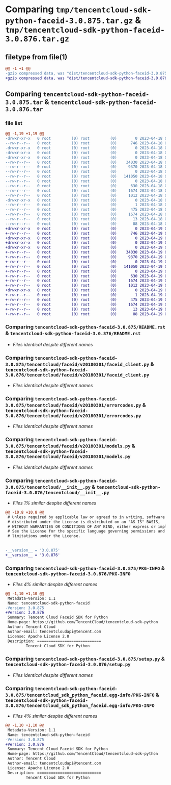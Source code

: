 # Comparing `tmp/tencentcloud-sdk-python-faceid-3.0.875.tar.gz` & `tmp/tencentcloud-sdk-python-faceid-3.0.876.tar.gz`

## filetype from file(1)

```diff
@@ -1 +1 @@
-gzip compressed data, was "dist/tencentcloud-sdk-python-faceid-3.0.875.tar", last modified: Tue Apr 18 00:38:47 2023, max compression
+gzip compressed data, was "dist/tencentcloud-sdk-python-faceid-3.0.876.tar", last modified: Wed Apr 19 00:27:41 2023, max compression
```

## Comparing `tencentcloud-sdk-python-faceid-3.0.875.tar` & `tencentcloud-sdk-python-faceid-3.0.876.tar`

### file list

```diff
@@ -1,19 +1,19 @@
-drwxr-xr-x   0 root         (0) root         (0)        0 2023-04-18 00:38:47.000000 tencentcloud-sdk-python-faceid-3.0.875/
--rw-r--r--   0 root         (0) root         (0)      746 2023-04-18 00:38:46.000000 tencentcloud-sdk-python-faceid-3.0.875/README.rst
-drwxr-xr-x   0 root         (0) root         (0)        0 2023-04-18 00:38:47.000000 tencentcloud-sdk-python-faceid-3.0.875/tencentcloud/
-drwxr-xr-x   0 root         (0) root         (0)        0 2023-04-18 00:38:47.000000 tencentcloud-sdk-python-faceid-3.0.875/tencentcloud/faceid/
-drwxr-xr-x   0 root         (0) root         (0)        0 2023-04-18 00:38:47.000000 tencentcloud-sdk-python-faceid-3.0.875/tencentcloud/faceid/v20180301/
--rw-r--r--   0 root         (0) root         (0)    34030 2023-04-18 00:38:46.000000 tencentcloud-sdk-python-faceid-3.0.875/tencentcloud/faceid/v20180301/faceid_client.py
--rw-r--r--   0 root         (0) root         (0)     9370 2023-04-18 00:38:46.000000 tencentcloud-sdk-python-faceid-3.0.875/tencentcloud/faceid/v20180301/errorcodes.py
--rw-r--r--   0 root         (0) root         (0)        0 2023-04-18 00:38:46.000000 tencentcloud-sdk-python-faceid-3.0.875/tencentcloud/faceid/v20180301/__init__.py
--rw-r--r--   0 root         (0) root         (0)   141050 2023-04-18 00:38:46.000000 tencentcloud-sdk-python-faceid-3.0.875/tencentcloud/faceid/v20180301/models.py
--rw-r--r--   0 root         (0) root         (0)        0 2023-04-18 00:38:46.000000 tencentcloud-sdk-python-faceid-3.0.875/tencentcloud/faceid/__init__.py
--rw-r--r--   0 root         (0) root         (0)      630 2023-04-18 00:38:46.000000 tencentcloud-sdk-python-faceid-3.0.875/tencentcloud/__init__.py
--rw-r--r--   0 root         (0) root         (0)     1674 2023-04-18 00:38:47.000000 tencentcloud-sdk-python-faceid-3.0.875/PKG-INFO
--rw-r--r--   0 root         (0) root         (0)     1012 2023-04-18 00:38:46.000000 tencentcloud-sdk-python-faceid-3.0.875/setup.py
-drwxr-xr-x   0 root         (0) root         (0)        0 2023-04-18 00:38:47.000000 tencentcloud-sdk-python-faceid-3.0.875/tencentcloud_sdk_python_faceid.egg-info/
--rw-r--r--   0 root         (0) root         (0)        1 2023-04-18 00:38:47.000000 tencentcloud-sdk-python-faceid-3.0.875/tencentcloud_sdk_python_faceid.egg-info/dependency_links.txt
--rw-r--r--   0 root         (0) root         (0)      475 2023-04-18 00:38:47.000000 tencentcloud-sdk-python-faceid-3.0.875/tencentcloud_sdk_python_faceid.egg-info/SOURCES.txt
--rw-r--r--   0 root         (0) root         (0)     1674 2023-04-18 00:38:47.000000 tencentcloud-sdk-python-faceid-3.0.875/tencentcloud_sdk_python_faceid.egg-info/PKG-INFO
--rw-r--r--   0 root         (0) root         (0)       13 2023-04-18 00:38:47.000000 tencentcloud-sdk-python-faceid-3.0.875/tencentcloud_sdk_python_faceid.egg-info/top_level.txt
--rw-r--r--   0 root         (0) root         (0)       88 2023-04-18 00:38:47.000000 tencentcloud-sdk-python-faceid-3.0.875/setup.cfg
+drwxr-xr-x   0 root         (0) root         (0)        0 2023-04-19 00:27:41.000000 tencentcloud-sdk-python-faceid-3.0.876/
+-rw-r--r--   0 root         (0) root         (0)      746 2023-04-19 00:27:41.000000 tencentcloud-sdk-python-faceid-3.0.876/README.rst
+drwxr-xr-x   0 root         (0) root         (0)        0 2023-04-19 00:27:41.000000 tencentcloud-sdk-python-faceid-3.0.876/tencentcloud/
+drwxr-xr-x   0 root         (0) root         (0)        0 2023-04-19 00:27:41.000000 tencentcloud-sdk-python-faceid-3.0.876/tencentcloud/faceid/
+drwxr-xr-x   0 root         (0) root         (0)        0 2023-04-19 00:27:41.000000 tencentcloud-sdk-python-faceid-3.0.876/tencentcloud/faceid/v20180301/
+-rw-r--r--   0 root         (0) root         (0)    34030 2023-04-19 00:27:41.000000 tencentcloud-sdk-python-faceid-3.0.876/tencentcloud/faceid/v20180301/faceid_client.py
+-rw-r--r--   0 root         (0) root         (0)     9370 2023-04-19 00:27:41.000000 tencentcloud-sdk-python-faceid-3.0.876/tencentcloud/faceid/v20180301/errorcodes.py
+-rw-r--r--   0 root         (0) root         (0)        0 2023-04-19 00:27:41.000000 tencentcloud-sdk-python-faceid-3.0.876/tencentcloud/faceid/v20180301/__init__.py
+-rw-r--r--   0 root         (0) root         (0)   141050 2023-04-19 00:27:41.000000 tencentcloud-sdk-python-faceid-3.0.876/tencentcloud/faceid/v20180301/models.py
+-rw-r--r--   0 root         (0) root         (0)        0 2023-04-19 00:27:41.000000 tencentcloud-sdk-python-faceid-3.0.876/tencentcloud/faceid/__init__.py
+-rw-r--r--   0 root         (0) root         (0)      630 2023-04-19 00:27:41.000000 tencentcloud-sdk-python-faceid-3.0.876/tencentcloud/__init__.py
+-rw-r--r--   0 root         (0) root         (0)     1674 2023-04-19 00:27:41.000000 tencentcloud-sdk-python-faceid-3.0.876/PKG-INFO
+-rw-r--r--   0 root         (0) root         (0)     1012 2023-04-19 00:27:41.000000 tencentcloud-sdk-python-faceid-3.0.876/setup.py
+drwxr-xr-x   0 root         (0) root         (0)        0 2023-04-19 00:27:41.000000 tencentcloud-sdk-python-faceid-3.0.876/tencentcloud_sdk_python_faceid.egg-info/
+-rw-r--r--   0 root         (0) root         (0)        1 2023-04-19 00:27:41.000000 tencentcloud-sdk-python-faceid-3.0.876/tencentcloud_sdk_python_faceid.egg-info/dependency_links.txt
+-rw-r--r--   0 root         (0) root         (0)      475 2023-04-19 00:27:41.000000 tencentcloud-sdk-python-faceid-3.0.876/tencentcloud_sdk_python_faceid.egg-info/SOURCES.txt
+-rw-r--r--   0 root         (0) root         (0)     1674 2023-04-19 00:27:41.000000 tencentcloud-sdk-python-faceid-3.0.876/tencentcloud_sdk_python_faceid.egg-info/PKG-INFO
+-rw-r--r--   0 root         (0) root         (0)       13 2023-04-19 00:27:41.000000 tencentcloud-sdk-python-faceid-3.0.876/tencentcloud_sdk_python_faceid.egg-info/top_level.txt
+-rw-r--r--   0 root         (0) root         (0)       88 2023-04-19 00:27:41.000000 tencentcloud-sdk-python-faceid-3.0.876/setup.cfg
```

### Comparing `tencentcloud-sdk-python-faceid-3.0.875/README.rst` & `tencentcloud-sdk-python-faceid-3.0.876/README.rst`

 * *Files identical despite different names*

### Comparing `tencentcloud-sdk-python-faceid-3.0.875/tencentcloud/faceid/v20180301/faceid_client.py` & `tencentcloud-sdk-python-faceid-3.0.876/tencentcloud/faceid/v20180301/faceid_client.py`

 * *Files identical despite different names*

### Comparing `tencentcloud-sdk-python-faceid-3.0.875/tencentcloud/faceid/v20180301/errorcodes.py` & `tencentcloud-sdk-python-faceid-3.0.876/tencentcloud/faceid/v20180301/errorcodes.py`

 * *Files identical despite different names*

### Comparing `tencentcloud-sdk-python-faceid-3.0.875/tencentcloud/faceid/v20180301/models.py` & `tencentcloud-sdk-python-faceid-3.0.876/tencentcloud/faceid/v20180301/models.py`

 * *Files identical despite different names*

### Comparing `tencentcloud-sdk-python-faceid-3.0.875/tencentcloud/__init__.py` & `tencentcloud-sdk-python-faceid-3.0.876/tencentcloud/__init__.py`

 * *Files 1% similar despite different names*

```diff
@@ -10,8 +10,8 @@
 # Unless required by applicable law or agreed to in writing, software
 # distributed under the License is distributed on an "AS IS" BASIS,
 # WITHOUT WARRANTIES OR CONDITIONS OF ANY KIND, either express or implied.
 # See the License for the specific language governing permissions and
 # limitations under the License.
 
 
-__version__ = '3.0.875'
+__version__ = '3.0.876'
```

### Comparing `tencentcloud-sdk-python-faceid-3.0.875/PKG-INFO` & `tencentcloud-sdk-python-faceid-3.0.876/PKG-INFO`

 * *Files 4% similar despite different names*

```diff
@@ -1,10 +1,10 @@
 Metadata-Version: 1.1
 Name: tencentcloud-sdk-python-faceid
-Version: 3.0.875
+Version: 3.0.876
 Summary: Tencent Cloud Faceid SDK for Python
 Home-page: https://github.com/TencentCloud/tencentcloud-sdk-python
 Author: Tencent Cloud
 Author-email: tencentcloudapi@tencent.com
 License: Apache License 2.0
 Description: ============================
         Tencent Cloud SDK for Python
```

### Comparing `tencentcloud-sdk-python-faceid-3.0.875/setup.py` & `tencentcloud-sdk-python-faceid-3.0.876/setup.py`

 * *Files identical despite different names*

### Comparing `tencentcloud-sdk-python-faceid-3.0.875/tencentcloud_sdk_python_faceid.egg-info/PKG-INFO` & `tencentcloud-sdk-python-faceid-3.0.876/tencentcloud_sdk_python_faceid.egg-info/PKG-INFO`

 * *Files 4% similar despite different names*

```diff
@@ -1,10 +1,10 @@
 Metadata-Version: 1.1
 Name: tencentcloud-sdk-python-faceid
-Version: 3.0.875
+Version: 3.0.876
 Summary: Tencent Cloud Faceid SDK for Python
 Home-page: https://github.com/TencentCloud/tencentcloud-sdk-python
 Author: Tencent Cloud
 Author-email: tencentcloudapi@tencent.com
 License: Apache License 2.0
 Description: ============================
         Tencent Cloud SDK for Python
```

